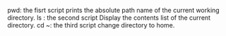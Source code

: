 pwd: the fisrt script prints the absolute path name of the current working directory.
ls : the second script Display the contents list of the current directory.
cd ~: the third script change directory to home.
